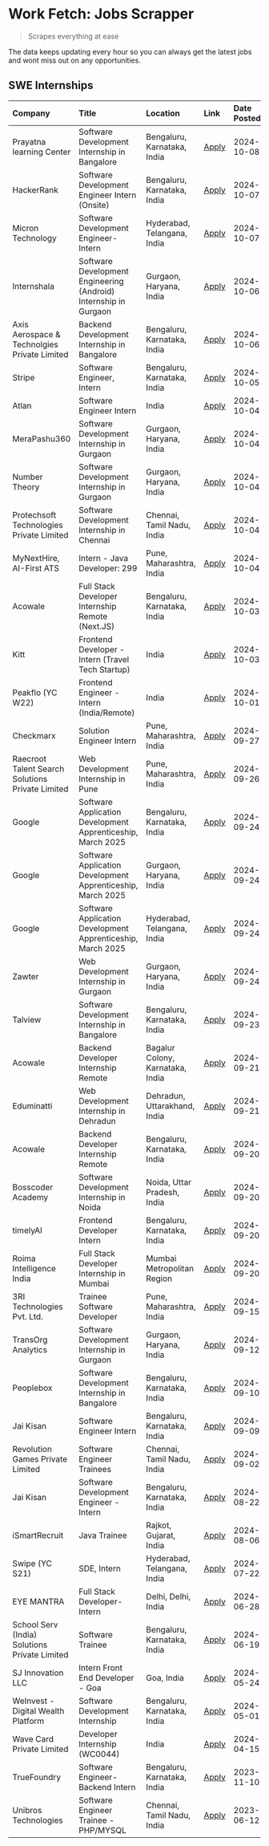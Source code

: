 # Work Fetch: Jobs Scrapper
> Scrapes everything at ease

The data keeps updating every hour so you can always get the latest jobs and wont miss out on any opportunities.

## SWE Internships
<!--START_SECTION:workfetch-->
| Company                                          | Title                                                            | Location                         | Link                                                                                                                                                                                                                                              | Date Posted   |
|:-------------------------------------------------|:-----------------------------------------------------------------|:---------------------------------|:--------------------------------------------------------------------------------------------------------------------------------------------------------------------------------------------------------------------------------------------------|:--------------|
| Prayatna learning Center                         | Software Development Internship in Bangalore                     | Bengaluru, Karnataka, India      | [Apply](https://in.linkedin.com/jobs/view/software-development-internship-in-bangalore-at-prayatna-learning-center-4045231688?position=48&pageNum=0&refId=cHuy4oxyX0rWs946zgl6lQ%3D%3D&trackingId=LLGxmu2oIywLFHM5jlGmVw%3D%3D)                   | 2024-10-08    |
| HackerRank                                       | Software Development Engineer Intern (Onsite)                    | Bengaluru, Karnataka, India      | [Apply](https://in.linkedin.com/jobs/view/software-development-engineer-intern-onsite-at-hackerrank-4040131804?position=22&pageNum=0&refId=cHuy4oxyX0rWs946zgl6lQ%3D%3D&trackingId=sVzpjd%2F4qEk4UPMw39PS8g%3D%3D)                                | 2024-10-07    |
| Micron Technology                                | Software Development Engineer-Intern                             | Hyderabad, Telangana, India      | [Apply](https://in.linkedin.com/jobs/view/software-development-engineer-intern-at-micron-technology-4042568419?position=44&pageNum=0&refId=cHuy4oxyX0rWs946zgl6lQ%3D%3D&trackingId=StMRdFraHQiJwDkwGe7aaA%3D%3D)                                  | 2024-10-07    |
| Internshala                                      | Software Development Engineering (Android) Internship in Gurgaon | Gurgaon, Haryana, India          | [Apply](https://in.linkedin.com/jobs/view/software-development-engineering-android-internship-in-gurgaon-at-internshala-4043996988?position=16&pageNum=0&refId=cHuy4oxyX0rWs946zgl6lQ%3D%3D&trackingId=pGEmrXPqNs7M8cjZN9LPiQ%3D%3D)              | 2024-10-06    |
| Axis Aerospace & Technolgies Private Limited     | Backend Development Internship in Bangalore                      | Bengaluru, Karnataka, India      | [Apply](https://in.linkedin.com/jobs/view/backend-development-internship-in-bangalore-at-axis-aerospace-technolgies-private-limited-4043996963?position=35&pageNum=0&refId=cHuy4oxyX0rWs946zgl6lQ%3D%3D&trackingId=2mIBGPMq45xZ5I2plev6uw%3D%3D)  | 2024-10-06    |
| Stripe                                           | Software Engineer, Intern                                        | Bengaluru, Karnataka, India      | [Apply](https://in.linkedin.com/jobs/view/software-engineer-intern-at-stripe-4008214242?position=5&pageNum=0&refId=cHuy4oxyX0rWs946zgl6lQ%3D%3D&trackingId=8ub8%2FmClW7rbuI45u%2FT5Dg%3D%3D)                                                      | 2024-10-05    |
| Atlan                                            | Software Engineer Intern                                         | India                            | [Apply](https://in.linkedin.com/jobs/view/software-engineer-intern-at-atlan-4040478822?position=19&pageNum=0&refId=cHuy4oxyX0rWs946zgl6lQ%3D%3D&trackingId=Grr9f5DyJWrSQNg7AcEu9w%3D%3D)                                                          | 2024-10-04    |
| MeraPashu360                                     | Software Development Internship in Gurgaon                       | Gurgaon, Haryana, India          | [Apply](https://in.linkedin.com/jobs/view/software-development-internship-in-gurgaon-at-merapashu360-4042419113?position=24&pageNum=0&refId=cHuy4oxyX0rWs946zgl6lQ%3D%3D&trackingId=zd86hBDMkVJqjcsGxnKh7g%3D%3D)                                 | 2024-10-04    |
| Number Theory                                    | Software Development Internship in Gurgaon                       | Gurgaon, Haryana, India          | [Apply](https://in.linkedin.com/jobs/view/software-development-internship-in-gurgaon-at-number-theory-4042414715?position=28&pageNum=0&refId=cHuy4oxyX0rWs946zgl6lQ%3D%3D&trackingId=Wwg4e6umKrXe0%2BFlpx7Npg%3D%3D)                              | 2024-10-04    |
| Protechsoft Technologies Private Limited         | Software Development Internship in Chennai                       | Chennai, Tamil Nadu, India       | [Apply](https://in.linkedin.com/jobs/view/software-development-internship-in-chennai-at-protechsoft-technologies-private-limited-4042416658?position=31&pageNum=0&refId=cHuy4oxyX0rWs946zgl6lQ%3D%3D&trackingId=R1QXp%2B%2BZBwHSyg1yuoquvg%3D%3D) | 2024-10-04    |
| MyNextHire, AI-First ATS                         | Intern - Java Developer: 299                                     | Pune, Maharashtra, India         | [Apply](https://in.linkedin.com/jobs/view/intern-java-developer-299-at-mynexthire-ai-first-ats-4040867640?position=41&pageNum=0&refId=cHuy4oxyX0rWs946zgl6lQ%3D%3D&trackingId=Ndik3Tc9YAuI%2FF7lEJjABA%3D%3D)                                     | 2024-10-04    |
| Acowale                                          | Full Stack Developer Internship Remote (Next.JS)                 | Bengaluru, Karnataka, India      | [Apply](https://in.linkedin.com/jobs/view/full-stack-developer-internship-remote-next-js-at-acowale-4041816227?position=27&pageNum=0&refId=cHuy4oxyX0rWs946zgl6lQ%3D%3D&trackingId=wAesqyGjJYHvthEMCN9ELA%3D%3D)                                  | 2024-10-03    |
| Kitt                                             | Frontend Developer - Intern (Travel Tech Startup)                | India                            | [Apply](https://in.linkedin.com/jobs/view/frontend-developer-intern-travel-tech-startup-at-kitt-4041869885?position=58&pageNum=0&refId=cHuy4oxyX0rWs946zgl6lQ%3D%3D&trackingId=KPqe0yXM07NHRKXZeV1edg%3D%3D)                                      | 2024-10-03    |
| Peakflo (YC W22)                                 | Frontend Engineer - Intern (India/Remote)                        | India                            | [Apply](https://in.linkedin.com/jobs/view/frontend-engineer-intern-india-remote-at-peakflo-yc-w22-4037729755?position=9&pageNum=0&refId=cHuy4oxyX0rWs946zgl6lQ%3D%3D&trackingId=D4NInxw7mXBA3XQtCzRJJA%3D%3D)                                     | 2024-10-01    |
| Checkmarx                                        | Solution Engineer Intern                                         | Pune, Maharashtra, India         | [Apply](https://in.linkedin.com/jobs/view/solution-engineer-intern-at-checkmarx-4036405936?position=40&pageNum=0&refId=cHuy4oxyX0rWs946zgl6lQ%3D%3D&trackingId=xcWdbAhSy8aEeJf4LVQslg%3D%3D)                                                      | 2024-09-27    |
| Raecroot Talent Search Solutions Private Limited | Web Development Internship in Pune                               | Pune, Maharashtra, India         | [Apply](https://in.linkedin.com/jobs/view/web-development-internship-in-pune-at-raecroot-talent-search-solutions-private-limited-4034584677?position=39&pageNum=0&refId=cHuy4oxyX0rWs946zgl6lQ%3D%3D&trackingId=mES7oy%2Bpw3JuRKz4A3cIhw%3D%3D)   | 2024-09-26    |
| Google                                           | Software Application Development Apprenticeship, March 2025      | Bengaluru, Karnataka, India      | [Apply](https://in.linkedin.com/jobs/view/software-application-development-apprenticeship-march-2025-at-google-4032957527?position=2&pageNum=0&refId=cHuy4oxyX0rWs946zgl6lQ%3D%3D&trackingId=S%2F116hXlyaRbK64n%2F0vlGQ%3D%3D)                    | 2024-09-24    |
| Google                                           | Software Application Development Apprenticeship, March 2025      | Gurgaon, Haryana, India          | [Apply](https://in.linkedin.com/jobs/view/software-application-development-apprenticeship-march-2025-at-google-4032958554?position=3&pageNum=0&refId=cHuy4oxyX0rWs946zgl6lQ%3D%3D&trackingId=WBLYDHZ7AeQS%2FT7atlUnWw%3D%3D)                      | 2024-09-24    |
| Google                                           | Software Application Development Apprenticeship, March 2025      | Hyderabad, Telangana, India      | [Apply](https://in.linkedin.com/jobs/view/software-application-development-apprenticeship-march-2025-at-google-4032957528?position=4&pageNum=0&refId=cHuy4oxyX0rWs946zgl6lQ%3D%3D&trackingId=JnKhBetqi3Av%2Faq%2F28wQFg%3D%3D)                    | 2024-09-24    |
| Zawter                                           | Web Development Internship in Gurgaon                            | Gurgaon, Haryana, India          | [Apply](https://in.linkedin.com/jobs/view/web-development-internship-in-gurgaon-at-zawter-4034405278?position=60&pageNum=0&refId=cHuy4oxyX0rWs946zgl6lQ%3D%3D&trackingId=itsMYfSVr2Dyfq0CqFL2xw%3D%3D)                                            | 2024-09-24    |
| Talview                                          | Software Development Internship in Bangalore                     | Bengaluru, Karnataka, India      | [Apply](https://in.linkedin.com/jobs/view/software-development-internship-in-bangalore-at-talview-4033703077?position=8&pageNum=0&refId=cHuy4oxyX0rWs946zgl6lQ%3D%3D&trackingId=LsN43ewK%2B8cpQpIxVr3b9A%3D%3D)                                   | 2024-09-23    |
| Acowale                                          | Backend Developer Internship Remote                              | Bagalur Colony, Karnataka, India | [Apply](https://in.linkedin.com/jobs/view/backend-developer-internship-remote-at-acowale-4030088707?position=14&pageNum=0&refId=cHuy4oxyX0rWs946zgl6lQ%3D%3D&trackingId=lbYwU96eQvF3A3FnxxBa6g%3D%3D)                                             | 2024-09-21    |
| Eduminatti                                       | Web Development Internship in Dehradun                           | Dehradun, Uttarakhand, India     | [Apply](https://in.linkedin.com/jobs/view/web-development-internship-in-dehradun-at-eduminatti-4032105381?position=18&pageNum=0&refId=cHuy4oxyX0rWs946zgl6lQ%3D%3D&trackingId=cOyq46D5gF7Y%2FDbd1gZt6g%3D%3D)                                     | 2024-09-21    |
| Acowale                                          | Backend Developer Internship Remote                              | Bengaluru, Karnataka, India      | [Apply](https://in.linkedin.com/jobs/view/backend-developer-internship-remote-at-acowale-4030975489?position=7&pageNum=0&refId=cHuy4oxyX0rWs946zgl6lQ%3D%3D&trackingId=vgbBIjTAkohhClnqPE8RpQ%3D%3D)                                              | 2024-09-20    |
| Bosscoder Academy                                | Software Development Internship in Noida                         | Noida, Uttar Pradesh, India      | [Apply](https://in.linkedin.com/jobs/view/software-development-internship-in-noida-at-bosscoder-academy-4031161323?position=11&pageNum=0&refId=cHuy4oxyX0rWs946zgl6lQ%3D%3D&trackingId=AaXuK6rcNoTPaq7yUHhjGQ%3D%3D)                              | 2024-09-20    |
| timelyAI                                         | Frontend Developer Intern                                        | Bengaluru, Karnataka, India      | [Apply](https://in.linkedin.com/jobs/view/frontend-developer-intern-at-timelyai-4030925040?position=12&pageNum=0&refId=cHuy4oxyX0rWs946zgl6lQ%3D%3D&trackingId=HjraCAsp2v9t7MUloT6xeA%3D%3D)                                                      | 2024-09-20    |
| Roima Intelligence India                         | Full Stack Developer Internship in Mumbai                        | Mumbai Metropolitan Region       | [Apply](https://in.linkedin.com/jobs/view/full-stack-developer-internship-in-mumbai-at-roima-intelligence-india-4031159544?position=53&pageNum=0&refId=cHuy4oxyX0rWs946zgl6lQ%3D%3D&trackingId=dt1A3iF5dgzk6Kv4UPPAKw%3D%3D)                      | 2024-09-20    |
| 3RI Technologies Pvt. Ltd.                       | Trainee  Software Developer                                      | Pune, Maharashtra, India         | [Apply](https://in.linkedin.com/jobs/view/trainee-software-developer-at-3ri-technologies-pvt-ltd-4026688364?position=26&pageNum=0&refId=cHuy4oxyX0rWs946zgl6lQ%3D%3D&trackingId=6yi5%2FCDKYJIgc1c11vbxaA%3D%3D)                                   | 2024-09-15    |
| TransOrg Analytics                               | Software Development Internship in Gurgaon                       | Gurgaon, Haryana, India          | [Apply](https://in.linkedin.com/jobs/view/software-development-internship-in-gurgaon-at-transorg-analytics-4024791052?position=59&pageNum=0&refId=cHuy4oxyX0rWs946zgl6lQ%3D%3D&trackingId=y52%2Ffvo4pymPTFFziRRYCw%3D%3D)                         | 2024-09-12    |
| Peoplebox                                        | Software Development Internship in Bangalore                     | Bengaluru, Karnataka, India      | [Apply](https://in.linkedin.com/jobs/view/software-development-internship-in-bangalore-at-peoplebox-4022411601?position=13&pageNum=0&refId=cHuy4oxyX0rWs946zgl6lQ%3D%3D&trackingId=XObbz2uiSColpOkqiNbFXA%3D%3D)                                  | 2024-09-10    |
| Jai Kisan                                        | Software Engineer Intern                                         | Bengaluru, Karnataka, India      | [Apply](https://in.linkedin.com/jobs/view/software-engineer-intern-at-jai-kisan-4024075360?position=37&pageNum=0&refId=cHuy4oxyX0rWs946zgl6lQ%3D%3D&trackingId=ClgCYCsb8koVB7fjjPQoXg%3D%3D)                                                      | 2024-09-09    |
| Revolution Games Private Limited                 | Software Engineer Trainees                                       | Chennai, Tamil Nadu, India       | [Apply](https://in.linkedin.com/jobs/view/software-engineer-trainees-at-revolution-games-private-limited-4015912927?position=32&pageNum=0&refId=cHuy4oxyX0rWs946zgl6lQ%3D%3D&trackingId=EeIhPhUJIC%2BHvii%2BTbMTXQ%3D%3D)                         | 2024-09-02    |
| Jai Kisan                                        | Software Development Engineer - Intern                           | Bengaluru, Karnataka, India      | [Apply](https://in.linkedin.com/jobs/view/software-development-engineer-intern-at-jai-kisan-4027288169?position=33&pageNum=0&refId=cHuy4oxyX0rWs946zgl6lQ%3D%3D&trackingId=uI4sF8ElU3%2BGgrJ2HtgDGA%3D%3D)                                        | 2024-08-22    |
| iSmartRecruit                                    | Java Trainee                                                     | Rajkot, Gujarat, India           | [Apply](https://in.linkedin.com/jobs/view/java-trainee-at-ismartrecruit-3992301825?position=34&pageNum=0&refId=cHuy4oxyX0rWs946zgl6lQ%3D%3D&trackingId=mAvb8Z59amIOHp2Urk06Yg%3D%3D)                                                              | 2024-08-06    |
| Swipe (YC S21)                                   | SDE, Intern                                                      | Hyderabad, Telangana, India      | [Apply](https://in.linkedin.com/jobs/view/sde-intern-at-swipe-yc-s21-3980368092?position=43&pageNum=0&refId=cHuy4oxyX0rWs946zgl6lQ%3D%3D&trackingId=Z4qCPF7oBJMge2kLO3zy0g%3D%3D)                                                                 | 2024-07-22    |
| EYE MANTRA                                       | Full Stack Developer- Intern                                     | Delhi, Delhi, India              | [Apply](https://in.linkedin.com/jobs/view/full-stack-developer-intern-at-eye-mantra-3960988037?position=51&pageNum=0&refId=cHuy4oxyX0rWs946zgl6lQ%3D%3D&trackingId=Qd5cUqMT3LyAKwdv%2BN4OKg%3D%3D)                                                | 2024-06-28    |
| School Serv (India) Solutions Private Limited    | Software Trainee                                                 | Bengaluru, Karnataka, India      | [Apply](https://in.linkedin.com/jobs/view/software-trainee-at-school-serv-india-solutions-private-limited-3953917603?position=49&pageNum=0&refId=cHuy4oxyX0rWs946zgl6lQ%3D%3D&trackingId=zHcAy3aVEz3w4ZBBICIK7w%3D%3D)                            | 2024-06-19    |
| SJ Innovation LLC                                | Intern Front End Developer - Goa                                 | Goa, India                       | [Apply](https://in.linkedin.com/jobs/view/intern-front-end-developer-goa-at-sj-innovation-llc-3931678611?position=21&pageNum=0&refId=cHuy4oxyX0rWs946zgl6lQ%3D%3D&trackingId=rtqoF13f5bdmmAmrdIs4IQ%3D%3D)                                        | 2024-05-24    |
| WeInvest - Digital Wealth Platform               | Software Development Internship                                  | Bengaluru, Karnataka, India      | [Apply](https://in.linkedin.com/jobs/view/software-development-internship-at-weinvest-digital-wealth-platform-3912867225?position=6&pageNum=0&refId=cHuy4oxyX0rWs946zgl6lQ%3D%3D&trackingId=pUM3hpr%2FZn0LbZvBo3hFCw%3D%3D)                       | 2024-05-01    |
| Wave Card Private Limited                        | Developer Internship (WC0044)                                    | India                            | [Apply](https://in.linkedin.com/jobs/view/developer-internship-wc0044-at-wave-card-private-limited-3900079966?position=50&pageNum=0&refId=cHuy4oxyX0rWs946zgl6lQ%3D%3D&trackingId=pmE6kyJal9Qoor%2BjjLvkww%3D%3D)                                 | 2024-04-15    |
| TrueFoundry                                      | Software Engineer-Backend Intern                                 | Bengaluru, Karnataka, India      | [Apply](https://in.linkedin.com/jobs/view/software-engineer-backend-intern-at-truefoundry-3779508170?position=47&pageNum=0&refId=cHuy4oxyX0rWs946zgl6lQ%3D%3D&trackingId=PKdtdNkTTvVRd41Ro8x%2BAw%3D%3D)                                          | 2023-11-10    |
| Unibros Technologies                             | Software Engineer Trainee - PHP/MYSQL                            | Chennai, Tamil Nadu, India       | [Apply](https://in.linkedin.com/jobs/view/software-engineer-trainee-php-mysql-at-unibros-technologies-3656599241?position=38&pageNum=0&refId=cHuy4oxyX0rWs946zgl6lQ%3D%3D&trackingId=7NqjoId%2Bc2RKtXmpyENtjg%3D%3D)                              | 2023-06-12    |
<!--END_SECTION:workfetch-->

